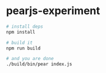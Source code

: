 # pearjs-experiment

``` sh
# install deps
npm install

# build it
npm run build

# and you are done
./build/bin/pear index.js
```
